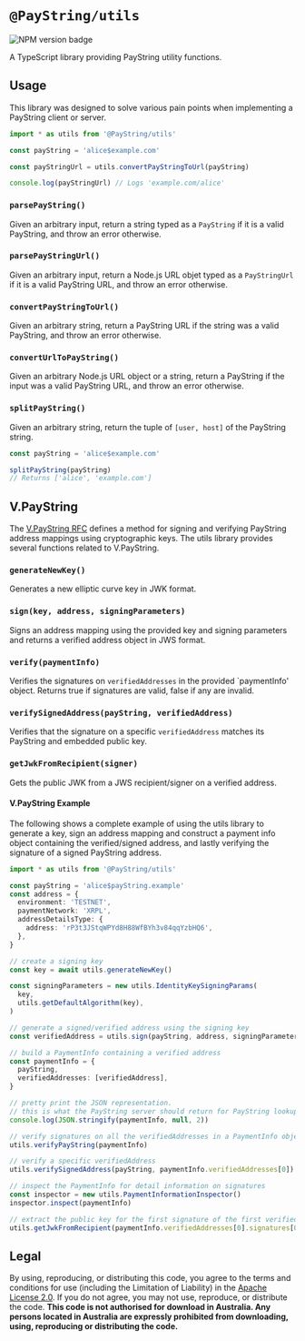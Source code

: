 # `@PayString/utils`

![NPM version badge](https://img.shields.io/npm/v/@PayString/utils)

A TypeScript library providing PayString utility functions.

## Usage

This library was designed to solve various pain points when implementing a PayString client or server.

```ts
import * as utils from '@PayString/utils'

const payString = 'alice$example.com'

const payStringUrl = utils.convertPayStringToUrl(payString)

console.log(payStringUrl) // Logs 'example.com/alice'
```

### `parsePayString()`

Given an arbitrary input, return a string typed as a `PayString` if it is a valid PayString, and throw an error otherwise.

### `parsePayStringUrl()`

Given an arbitrary input, return a Node.js URL objet typed as a `PayStringUrl` if it is a valid PayString URL, and throw an error otherwise.

### `convertPayStringToUrl()`

Given an arbitrary string, return a PayString URL if the string was a valid PayString, and throw an error otherwise.

### `convertUrlToPayString()`

Given an arbitrary Node.js URL object or a string, return a PayString if the input was a valid PayString URL, and throw an error otherwise.

### `splitPayString()`

Given an arbitrary string, return the tuple of `[user, host]` of the PayString string.

```ts
const payString = 'alice$example.com'

splitPayString(payString)
// Returns ['alice', 'example.com']
```

## V.PayString

The [V.PayString RFC](https://github.com/PayString/rfcs/blob/master/src/spec/self-sov-verifiable-payid-protocol.md]) defines
a method for signing and verifying PayString address mappings using cryptographic keys. The utils library provides several
functions related to V.PayString.

### `generateNewKey()`

Generates a new elliptic curve key in JWK format.

### `sign(key, address, signingParameters)`

Signs an address mapping using the provided key and signing parameters and returns a verified address object in
JWS format.

### `verify(paymentInfo)`

Verifies the signatures on `verifiedAddresses` in the provided `paymentInfo' object. Returns true if signatures
are valid, false if any are invalid.

### `verifySignedAddress(payString, verifiedAddress)`

Verifies that the signature on a specific `verifiedAddress` matches its PayString and embedded public key.

### `getJwkFromRecipient(signer)`

Gets the public JWK from a JWS recipient/signer on a verified address.

#### V.PayString Example

The following shows a complete example of using the utils library to generate a key, sign an address mapping
and construct a payment info object containing the verified/signed address, and lastly verifying the signature
of a signed PayString address.

```ts
import * as utils from '@PayString/utils'

const payString = 'alice$payString.example'
const address = {
  environment: 'TESTNET',
  paymentNetwork: 'XRPL',
  addressDetailsType: {
    address: 'rP3t3JStqWPYd8H88WfBYh3v84qqYzbHQ6',
  },
}

// create a signing key
const key = await utils.generateNewKey()

const signingParameters = new utils.IdentityKeySigningParams(
  key,
  utils.getDefaultAlgorithm(key),
)

// generate a signed/verified address using the signing key
const verifiedAddress = utils.sign(payString, address, signingParameters)

// build a PaymentInfo containing a verified address
const paymentInfo = {
  payString,
  verifiedAddresses: [verifiedAddress],
}

// pretty print the JSON representation.
// this is what the PayString server should return for PayString lookups.
console.log(JSON.stringify(paymentInfo, null, 2))

// verify signatures on all the verifiedAddresses in a PaymentInfo object.
utils.verifyPayString(paymentInfo)

// verify a specific verifiedAddress
utils.verifySignedAddress(payString, paymentInfo.verifiedAddresses[0])

// inspect the PaymentInfo for detail information on signatures
const inspector = new utils.PaymentInformationInspector()
inspector.inspect(paymentInfo)

// extract the public key for the first signature of the first verified address
utils.getJwkFromRecipient(paymentInfo.verifiedAddresses[0].signatures[0])
```

## Legal

By using, reproducing, or distributing this code, you agree to the terms and conditions for use (including the Limitation of Liability) in the [Apache License 2.0](https://github.com/PayString/payString/blob/master/LICENSE). If you do not agree, you may not use, reproduce, or distribute the code. **This code is not authorised for download in Australia. Any persons located in Australia are expressly prohibited from downloading, using, reproducing or distributing the code.**

```

```
